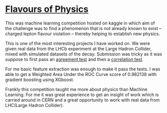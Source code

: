 # [Flavours of Physics](https://www.kaggle.com/c/flavours-of-physics)

This was machine learning competition hosted on kaggle in which aim of the challenge was to find a phenomenon that is not already known to exist – charged lepton flavour violation – thereby helping to establish new physics.

This is one of the most interesting projects I have worked on. We were given real data from the LHCb experiment at the Large Hadron Collider, mixed with simulated datasets of the decay.
Submission was tricky as it was suppose to first pass an [agreement test](https://www.kaggle.com/c/flavours-of-physics/details/agreement-test) and then a [correlation test](https://www.kaggle.com/c/flavours-of-physics/details/correlation-test).

For me basic feature extraction was enough to make it pass the tests. I was able to get a Weighted Area Under the ROC Curve score of 0.982138 with gradient boosting using XGboost. 

Frankly this competition taught me more about physics than Machine Learning. For me it was great experience to get an insight of work which is carried around in CERN and a great opportunity to work with real data from LHC(Large Hadron Collider). 





